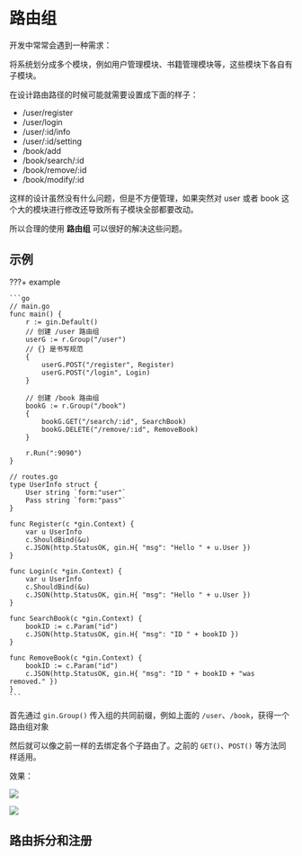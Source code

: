 # 路由组

开发中常常会遇到一种需求：

将系统划分成多个模块，例如用户管理模块、书籍管理模块等，这些模块下各自有子模块。

在设计路由路径的时候可能就需要设置成下面的样子：

- /user/register
- /user/login
- /user/:id/info
- /user/:id/setting
- /book/add
- /book/search/:id
- /book/remove/:id
- /book/modify/:id

这样的设计虽然没有什么问题，但是不方便管理，如果突然对 user 或者 book 这个大的模块进行修改还导致所有子模块全部都要改动。

所以合理的使用 **路由组** 可以很好的解决这些问题。

## 示例

???+ example 

    ```go
    // main.go
    func main() {
        r := gin.Default()
        // 创建 /user 路由组
        userG := r.Group("/user")
        // {} 是书写规范
        {
            userG.POST("/register", Register)
            userG.POST("/login", Login)
        }

        // 创建 /book 路由组
        bookG := r.Group("/book")
        {
            bookG.GET("/search/:id", SearchBook)
            bookG.DELETE("/remove/:id", RemoveBook)
        }

        r.Run(":9090")
    }

    // routes.go
    type UserInfo struct {
        User string `form:"user"`
        Pass string `form:"pass"`
    }

    func Register(c *gin.Context) {
        var u UserInfo
        c.ShouldBind(&u)
        c.JSON(http.StatusOK, gin.H{ "msg": "Hello " + u.User })
    }

    func Login(c *gin.Context) {
        var u UserInfo
        c.ShouldBind(&u)
        c.JSON(http.StatusOK, gin.H{ "msg": "Hello " + u.User })
    }

    func SearchBook(c *gin.Context) {
        bookID := c.Param("id")
        c.JSON(http.StatusOK, gin.H{ "msg": "ID " + bookID })
    }

    func RemoveBook(c *gin.Context) {
        bookID := c.Param("id")
        c.JSON(http.StatusOK, gin.H{ "msg": "ID " + bookID + "was removed." })
    }
    ```


首先通过 `gin.Group()` 传入组的共同前缀，例如上面的 `/user`、`/book`，获得一个路由组对象

然后就可以像之前一样的去绑定各个子路由了。之前的 `GET()`、`POST()` 等方法同样适用。

效果：

![](https://blogpicure.oss-cn-shenzhen.aliyuncs.com/blog/illustration-pic/Go/vx_images/3664825137700.png)


![](https://blogpicure.oss-cn-shenzhen.aliyuncs.com/blog/illustration-pic/Go/vx_images/4105243857095.png)



## 路由拆分和注册

